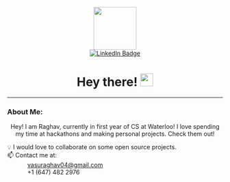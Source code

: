<div id="header" align="center">
  <img src="https://media.giphy.com/media/M9gbBd9nbDrOTu1Mqx/giphy.gif" width="100"/>
</div>

<div id="badges" align="center">
  <center>
  <a href="https://www.linkedin.com/in/raghav-vasudeva/">
    <img src="https://img.shields.io/badge/LinkedIn-blue?style=for-the-badge&logo=linkedin&logoColor=white" alt="LinkedIn Badge"/>
  </a>
  </center>
</div>

<h1 align="center">
  Hey there!
  <img src="https://media.giphy.com/media/hvRJCLFzcasrR4ia7z/giphy.gif" width="30px"/>
</h1>

---

### About Me:

<p align="center">
  Hey! I am Raghav, currently in first year of CS at Waterloo! I love spending my time at hackathons and making personal projects. Check them out!
</p>

:bulb: I would love to collaborate on some open source projects.\
:mailbox: Contact me at:\
&nbsp;&nbsp;&nbsp;&nbsp;&nbsp;&nbsp;&nbsp;&nbsp;&nbsp;&nbsp;&nbsp;&nbsp;vasuraghav04@gmail.com\
&nbsp;&nbsp;&nbsp;&nbsp;&nbsp;&nbsp;&nbsp;&nbsp;&nbsp;&nbsp;&nbsp;&nbsp;+1 (647) 482 2976
